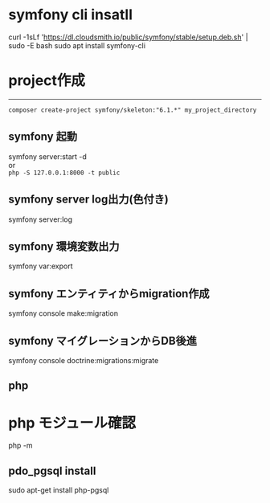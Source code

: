 # symfony cli insatll
curl -1sLf 'https://dl.cloudsmith.io/public/symfony/stable/setup.deb.sh' | sudo -E bash
sudo apt install symfony-cli

# project作成

---

`composer create-project symfony/skeleton:"6.1.*" my_project_directory`

## symfony 起動
symfony server:start -d  
or  
`php -S 127.0.0.1:8000 -t public`  
## symfony server log出力(色付き)
symfony server:log  

## symfony 環境変数出力
symfony var:export

## symfony エンティティからmigration作成
symfony console make:migration

## symfony マイグレーションからDB後進
symfony console doctrine:migrations:migrate

## php
# php モジュール確認
php -m

## pdo_pgsql install
sudo apt-get install php-pgsql